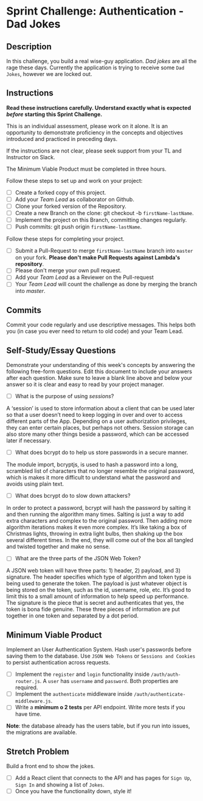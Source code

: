 # Sprint Challenge: Authentication - Dad Jokes

## Description

In this challenge, you build a real wise-guy application. _Dad jokes_ are all the rage these days. Currently the application is trying to receive some `Dad Jokes`, however we are locked out.

## Instructions

**Read these instructions carefully. Understand exactly what is expected _before_ starting this Sprint Challenge.**

This is an individual assessment, please work on it alone. It is an opportunity to demonstrate proficiency in the concepts and objectives introduced and practiced in preceding days.

If the instructions are not clear, please seek support from your TL and Instructor on Slack.

The Minimum Viable Product must be completed in three hours.

Follow these steps to set up and work on your project:

- [ ] Create a forked copy of this project.
- [ ] Add your _Team Lead_ as collaborator on Github.
- [ ] Clone your forked version of the Repository.
- [ ] Create a new Branch on the clone: git checkout -b `firstName-lastName`.
- [ ] Implement the project on this Branch, committing changes regularly.
- [ ] Push commits: git push origin `firstName-lastName`.

Follow these steps for completing your project.

- [ ] Submit a Pull-Request to merge `firstName-lastName` branch into `master` on your fork. **Please don't make Pull Requests against Lambda's repository**.
- [ ] Please don't merge your own pull request.
- [ ] Add your _Team Lead_ as a Reviewer on the Pull-request
- [ ] Your _Team Lead_ will count the challenge as done by merging the branch into _master_.

## Commits

Commit your code regularly and use descriptive messages. This helps both you (in case you ever need to return to old code) and your Team Lead.

## Self-Study/Essay Questions

Demonstrate your understanding of this week's concepts by answering the following free-form questions. Edit this document to include your answers after each question. Make sure to leave a blank line above and below your answer so it is clear and easy to read by your project manager.

- [ ] What is the purpose of using _sessions_?

A ‘session’ is used to store information about a client that can be used later so that a user doesn’t need to keep logging in over and over to access different parts of the App.  Depending on a user authorization privileges, they can enter certain places, but perhaps not others.  Session storage can also store many other things beside a password, which can be accessed later if necessary.

- [ ] What does bcrypt do to help us store passwords in a secure manner.

The module import, bcryptjs, is used to hash a password into a long, scrambled list of characters that no longer resemble the original password, which is makes it more difficult to understand what the password and avoids using plain text.

- [ ] What does bcrypt do to slow down attackers?

In order to protect a password, bcrypt will hash the password by salting it and then running the algorithm many times.  Salting is just a way to add extra characters and complex to the original password.  Then adding more algorithm iterations makes it even more complex.  It’s like taking a box of Christmas lights, throwing in extra light bulbs, then shaking up the box several different times.  In the end, they will come out of the box all tangled and twisted together and make no sense.

- [ ] What are the three parts of the JSON Web Token?

A JSON web token will have three parts: 1) header, 2) payload, and 3) signature.  The header specifies which type of algorithm and token type is being used to generate the token.  The payload is just whatever object is being stored on the token, such as the id, username, role, etc.  It’s good to limit this to a small amount of information to help speed up performance.  The signature is the piece that is secret and authenticates that yes, the token is bona fide genuine.  These three pieces of information are put together in one token and separated by a dot period. 

## Minimum Viable Product

Implement an User Authentication System. Hash user's passwords before saving them to the database. Use `JSON Web Tokens` or `Sessions and Cookies` to persist authentication across requests.

- [ ] Implement the `register` and `login` functionality inside `/auth/auth-router.js`. A `user` has `username` and `password`. Both properties are required.
- [ ] Implement the `authenticate` middleware inside `/auth/authenticate-middleware.js`.
- [ ] Write a **minimum o 2 tests** per API endpoint. Write more tests if you have time.

**Note**: the database already has the users table, but if you run into issues, the migrations are available.

## Stretch Problem

Build a front end to show the jokes.

- [ ] Add a React client that connects to the API and has pages for `Sign Up`, `Sign In` and showing a list of `Jokes`.
- [ ] Once you have the functionality down, style it!
